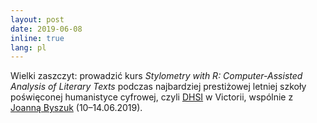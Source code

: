 ```yaml
---
layout: post
date: 2019-06-08
inline: true
lang: pl
---
```


Wielki zaszczyt: prowadzić kurs _Stylometry with R: Computer-Assisted Analysis of Literary Texts_ podczas najbardziej prestiżowej letniej szkoły poświęconej humanistyce cyfrowej, czyli [DHSI](http://dhsi.org/) w Victorii, wspólnie z [Joanną Byszuk](https://joannaby.github.io/) (10–14.06.2019).
